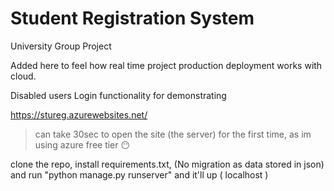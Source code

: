 # Student Registration System

University Group Project

Added here to feel how real time project production deployment works with cloud.

Disabled users Login functionality for demonstrating

https://stureg.azurewebsites.net/ 

>can take 30sec to open the site (the server) for the first time, as im using azure free tier :no_mouth:


clone the repo, install requirements.txt, (No migration as data stored in json) and run "python manage.py runserver" and it'll up ( localhost )